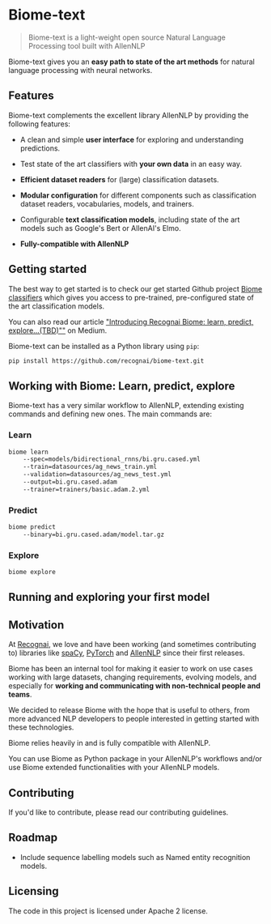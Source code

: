 # Biome-text
> Biome-text is a light-weight open source Natural Language Processing tool built with AllenNLP

Biome-text gives you an **easy path to state of the art methods** for natural language processing with neural networks. 

## Features
Biome-text complements the excellent library AllenNLP by providing the following features:

* A clean and simple **user interface** for exploring and understanding predictions.

* Test state of the art classifiers with **your own data** in an easy way.

* **Efficient dataset readers** for (large) classification datasets.

* **Modular configuration** for different components such as classification dataset readers, vocabularies, models, and trainers.

* Configurable **text classification models**, including state of the art models such as Google's Bert or AllenAI's Elmo.

* **Fully-compatible with AllenNLP**

## Getting started
The best way to get started is to check our get started Github project [Biome classifiers]() which gives you access to pre-trained, pre-configured state of the art classification models. 

You can also read our article ["Introducing Recognai Biome: learn, predict, explore...(TBD)""]() on Medium.

Biome-text can be installed as a Python library using `pip`:

```bash
pip install https://github.com/recognai/biome-text.git
```

## Working with Biome: Learn, predict, explore
Biome-text has a very similar workflow to AllenNLP, extending existing commands and defining new ones. The main commands are:

### Learn

```bash
biome learn
    --spec=models/bidirectional_rnns/bi.gru.cased.yml 
    --train=datasources/ag_news_train.yml 
    --validation=datasources/ag_news_test.yml 
    --output=bi.gru.cased.adam 
    --trainer=trainers/basic.adam.2.yml
```

### Predict

```bash
biome predict
    --binary=bi.gru.cased.adam/model.tar.gz
```

### Explore
```bash
biome explore
```


## Running and exploring your first model

## Motivation
At [Recognai](http://recogn.ai), we love and have been working (and sometimes contributing to) libraries like [spaCy](http://spacy.io), [PyTorch](http://pytorch.org) and [AllenNLP](https://allennlp.org) since their first releases. 

Biome has been an internal tool for making it easier to work on use cases working with large datasets, changing requirements, evolving models, and especially for **working and communicating with non-technical people and teams**. 

We decided to release Biome with the hope that is useful to others, from more advanced NLP developers to people interested in getting started with these technologies. 

Biome relies heavily in and is fully compatible with AllenNLP. 

You can use Biome as Python package in your AllenNLP's workflows and/or use Biome extended functionalities with your AllenNLP models.

## Contributing
If you'd like to contribute, please read our contributing guidelines.

## Roadmap

* Include sequence labelling models such as Named entity recognition models.


## Licensing

The code in this project is licensed under Apache 2 license.




